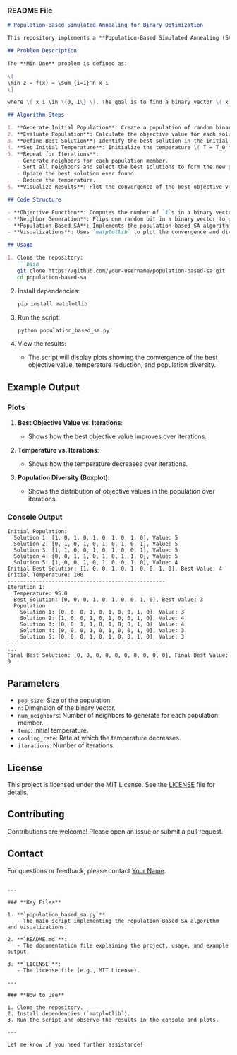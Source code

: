 ### **README File**

```markdown
# Population-Based Simulated Annealing for Binary Optimization

This repository implements a **Population-Based Simulated Annealing (SA)** algorithm to solve binary optimization problems, specifically the **Min One** problem. The goal is to minimize the number of `1`s in a binary vector.

## Problem Description

The **Min One** problem is defined as:

\[
\min z = f(x) = \sum_{i=1}^n x_i
\]

where \( x_i \in \{0, 1\} \). The goal is to find a binary vector \( x \) that minimizes the number of `1`s.

## Algorithm Steps

1. **Generate Initial Population**: Create a population of random binary vectors.
2. **Evaluate Population**: Calculate the objective value for each solution.
3. **Define Best Solution**: Identify the best solution in the initial population.
4. **Set Initial Temperature**: Initialize the temperature \( T = T_0 \).
5. **Repeat for Iterations**:
   - Generate neighbors for each population member.
   - Sort all neighbors and select the best solutions to form the new population.
   - Update the best solution ever found.
   - Reduce the temperature.
6. **Visualize Results**: Plot the convergence of the best objective value, temperature reduction, and population diversity.

## Code Structure

- **Objective Function**: Computes the number of `1`s in a binary vector.
- **Neighbor Generation**: Flips one random bit in a binary vector to generate a neighbor.
- **Population-Based SA**: Implements the population-based SA algorithm.
- **Visualizations**: Uses `matplotlib` to plot the convergence and diversity of the population.

## Usage

1. Clone the repository:
   ```bash
   git clone https://github.com/your-username/population-based-sa.git
   cd population-based-sa
   ```

2. Install dependencies:
   ```bash
   pip install matplotlib
   ```

3. Run the script:
   ```bash
   python population_based_sa.py
   ```

4. View the results:
   - The script will display plots showing the convergence of the best objective value, temperature reduction, and population diversity.

## Example Output

### Plots

1. **Best Objective Value vs. Iterations**:
   - Shows how the best objective value improves over iterations.

2. **Temperature vs. Iterations**:
   - Shows how the temperature decreases over iterations.

3. **Population Diversity (Boxplot)**:
   - Shows the distribution of objective values in the population over iterations.

### Console Output

```
Initial Population:
  Solution 1: [1, 0, 1, 0, 1, 0, 1, 0, 1, 0], Value: 5
  Solution 2: [0, 1, 0, 1, 0, 1, 0, 1, 0, 1], Value: 5
  Solution 3: [1, 1, 0, 0, 1, 0, 1, 0, 0, 1], Value: 5
  Solution 4: [0, 0, 1, 1, 0, 1, 0, 1, 1, 0], Value: 5
  Solution 5: [1, 0, 0, 1, 0, 1, 0, 0, 1, 0], Value: 4
Initial Best Solution: [1, 0, 0, 1, 0, 1, 0, 0, 1, 0], Best Value: 4
Initial Temperature: 100
--------------------------------------------------
Iteration 1:
  Temperature: 95.0
  Best Solution: [0, 0, 0, 1, 0, 1, 0, 0, 1, 0], Best Value: 3
  Population:
    Solution 1: [0, 0, 0, 1, 0, 1, 0, 0, 1, 0], Value: 3
    Solution 2: [1, 0, 0, 1, 0, 1, 0, 0, 1, 0], Value: 4
    Solution 3: [0, 0, 1, 1, 0, 1, 0, 0, 1, 0], Value: 4
    Solution 4: [0, 0, 0, 1, 0, 1, 0, 0, 1, 0], Value: 3
    Solution 5: [0, 0, 0, 1, 0, 1, 0, 0, 1, 0], Value: 3
--------------------------------------------------
...
Final Best Solution: [0, 0, 0, 0, 0, 0, 0, 0, 0, 0], Final Best Value: 0
```

## Parameters

- `pop_size`: Size of the population.
- `n`: Dimension of the binary vector.
- `num_neighbors`: Number of neighbors to generate for each population member.
- `temp`: Initial temperature.
- `cooling_rate`: Rate at which the temperature decreases.
- `iterations`: Number of iterations.

## License

This project is licensed under the MIT License. See the [LICENSE](LICENSE) file for details.

## Contributing

Contributions are welcome! Please open an issue or submit a pull request.

## Contact

For questions or feedback, please contact [Your Name](mailto:your-email@example.com).
```

---

### **Key Files**

1. **`population_based_sa.py`**:
   - The main script implementing the Population-Based SA algorithm and visualizations.

2. **`README.md`**:
   - The documentation file explaining the project, usage, and example output.

3. **`LICENSE`**:
   - The license file (e.g., MIT License).

---

### **How to Use**

1. Clone the repository.
2. Install dependencies (`matplotlib`).
3. Run the script and observe the results in the console and plots.

---

Let me know if you need further assistance!
